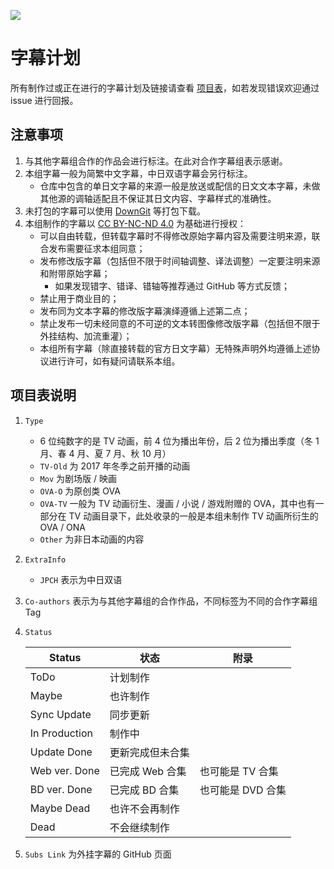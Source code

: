 ![](没有奶茶.jpg)

# 字幕计划

所有制作过或正在进行的字幕计划及链接请查看 [项目表](https://github.com/orgs/Nekomoekissaten-SUB/projects/1)，如若发现错误欢迎通过 issue 进行回报。

## 注意事项

1. 与其他字幕组合作的作品会进行标注。在此对合作字幕组表示感谢。
2. 本组字幕一般为简繁中文字幕，中日双语字幕会另行标注。
	- 仓库中包含的单日文字幕的来源一般是放送或配信的日文文本字幕，未做其他源的调轴适配且不保证其日文内容、字幕样式的准确性。
3. 未打包的字幕可以使用 [DownGit](https://downgit.github.io/) 等打包下载。
4. 本组制作的字幕以 [CC BY-NC-ND 4.0](https://creativecommons.org/licenses/by-nc-nd/4.0/) 为基础进行授权：
	- 可以自由转载，但转载字幕时不得修改原始字幕内容及需要注明来源，联合发布需要征求本组同意；
	- 发布修改版字幕（包括但不限于时间轴调整、译法调整）一定要注明来源和附带原始字幕；
		- 如果发现错字、错译、错轴等推荐通过 GitHub 等方式反馈；
	- 禁止用于商业目的；
	- 发布同为文本字幕的修改版字幕演绎遵循上述第二点；
	- 禁止发布一切未经同意的不可逆的文本转图像修改版字幕（包括但不限于外挂结构、加流重灌）；
	- 本组所有字幕（除直接转载的官方日文字幕）无特殊声明外均遵循上述协议进行许可，如有疑问请联系本组。

## 项目表说明

1. `Type`
	- 6 位纯数字的是 TV 动画，前 4 位为播出年份，后 2 位为播出季度（冬 1 月、春 4 月、夏 7 月、秋 10 月）
	- `TV-Old` 为 2017 年冬季之前开播的动画
	- `Mov` 为剧场版 / 映画
	- `OVA-O` 为原创类 OVA
	- `OVA-TV` 一般为 TV 动画衍生、漫画 / 小说 / 游戏附赠的 OVA，其中也有一部分在 TV 动画目录下，此处收录的一般是本组未制作 TV 动画所衍生的 OVA / ONA
	- `Other` 为非日本动画的内容

2. `ExtraInfo`
	- `JPCH` 表示为中日双语

3. `Co-authors` 表示为与其他字幕组的合作作品，不同标签为不同的合作字幕组 Tag

4. `Status`

	Status | 状态     | 附录
	---    | -------- | ---
	ToDo   | 计划制作
	Maybe  | 也许制作
	Sync Update | 同步更新
	In Production | 制作中
	Update Done | 更新完成但未合集
	Web ver. Done | 已完成 Web 合集 | 也可能是 TV 合集
	BD ver. Done | 已完成 BD 合集 | 也可能是 DVD 合集
	Maybe Dead | 也许不会再制作
	Dead | 不会继续制作

5. `Subs Link` 为外挂字幕的 GitHub 页面
